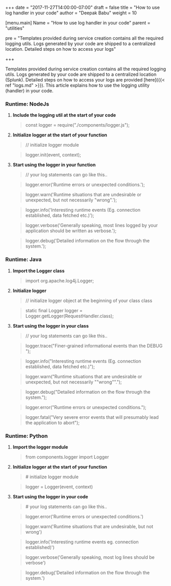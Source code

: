 
+++
date = "2017-11-27T14:00:00-07:00"
draft = false
title = "How to use log handler in your code"
author = "Deepak Babu"
weight = 10

[menu.main]
Name = "How to use log handler in your code"
parent = "utilities"

pre = "Templates provided during service creation contains all the required logging utils. Logs generated by your code are shipped to a centralized location. Detailed steps on how to access your logs"

+++
<!-- Add a short description in the pre field inside menu

How to use log handler in your code
=================================== -->

Templates provided during service creation contains all the required logging utils. Logs generated by your code are shipped to a centralized location (Splunk). Detailed steps on how to access your logs are provided [here]({{< ref "logs.md" >}}).
This article explains how to use the logging utility (handler) in your code. 

### Runtime: NodeJs

1.  **Include the logging util at the start of your code**

    > const logger = require("./components/logger.js");

2.  **Initialize logger at the start of your function**

    >  // initialize logger module

    > logger.init(event, context);

3.  **Start using the logger in your function**

    >  // your log statements can go like this..

    > logger.error('Runtime errors or unexpected conditions.');

    >  logger.warn('Runtime situations that are undesirable or unexpected,
        but not necessarily "wrong".');

    >  logger.info('Interesting runtime events (Eg. connection
        established, data fetched etc.)');

    >  logger.verbose('Generally speaking, most lines logged by your
        application should be written as verbose.');

    > logger.debug('Detailed information on the flow through the
    > system.');

### Runtime: Java

1.  **Import the Logger class**

    > import org.apache.log4j.Logger;

2.  **Initialize logger**

    >  // initialize logger object at the beginning of your class class

    >  static final Logger logger = Logger.getLogger(RequestHandler.class);

3.  **Start using the logger in your class**

    >  // your log statements can go like this..

    >  logger.trace("Finer-grained informational events than the DEBUG
        ");

    >  logger.info("Interesting runtime events (Eg. connection
        established, data fetched etc.)");

    >  logger.warn("Runtime situations that are undesirable or unexpected,
        but not necessarily ""wrong"".");

    > logger.debug("Detailed information on the flow through the
        system.");

    > logger.error("Runtime errors or unexpected conditions.");

    > logger.fatal("Very severe error events that will presumably lead the
    > application to abort");

### Runtime: Python

1.  **Import the logger module**

    > from components.logger import Logger

2.  **Initialize logger at the start of your function**

    >  \# initialize logger module

    > logger = Logger(event, context)

3.  **Start using the logger in your code**

    >  \# your log statements can go like this..

    >  logger.error('Runtime errors or unexpected conditions.')

    >  logger.warn('Runtime situations that are undesirable, but not
        wrong')

    >  logger.info('Interesting runtime events eg. connection
        established)')

    >  logger.verbose('Generally speaking, most log lines should be
        verbose')

    > logger.debug('Detailed information on the flow through the system.')
